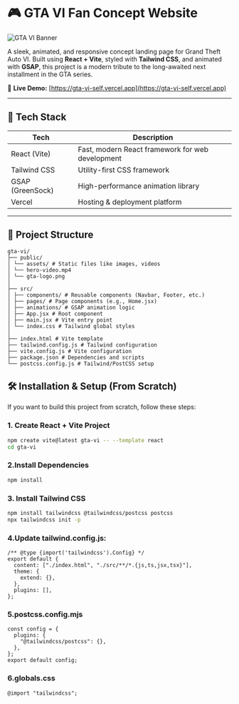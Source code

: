 # 🎮 GTA VI Fan Concept Website

![GTA VI Banner](https://i.imgur.com/yYHjDRJ.png)

A sleek, animated, and responsive concept landing page for Grand Theft Auto VI. Built using **React + Vite**, styled with **Tailwind CSS**, and animated with **GSAP**, this project is a modern tribute to the long-awaited next installment in the GTA series.

🔗 **Live Demo:** [https://gta-vi-self.vercel.app](https://gta-vi-self.vercel.app)

---

## 🚀 Tech Stack

| Tech           | Description                                      |
|----------------|--------------------------------------------------|
| React (Vite)   | Fast, modern React framework for web development |
| Tailwind CSS   | Utility-first CSS framework                      |
| GSAP (GreenSock)| High-performance animation library              |
| Vercel         | Hosting & deployment platform                    |

---

## 📁 Project Structure

```text
gta-vi/
├── public/
│ └── assets/ # Static files like images, videos
│ └── hero-video.mp4
│ └── gta-logo.png
│
├── src/
│ ├── components/ # Reusable components (Navbar, Footer, etc.)
│ ├── pages/ # Page components (e.g., Home.jsx)
│ ├── animations/ # GSAP animation logic
│ ├── App.jsx # Root component
│ ├── main.jsx # Vite entry point
│ └── index.css # Tailwind global styles
│
├── index.html # Vite template
├── tailwind.config.js # Tailwind configuration
├── vite.config.js # Vite configuration
├── package.json # Dependencies and scripts
└── postcss.config.js # Tailwind/PostCSS setup
```

## 🛠️ Installation & Setup (From Scratch)

If you want to build this project from scratch, follow these steps:

### 1. Create React + Vite Project

```bash
npm create vite@latest gta-vi -- --template react
cd gta-vi

```
### 2.Install Dependencies

```bash
npm install
```
### 3.  Install Tailwind CSS
```bash
npm install tailwindcss @tailwindcss/postcss postcss
npx tailwindcss init -p
```
### 4.Update tailwind.config.js:
```
/** @type {import('tailwindcss').Config} */
export default {
  content: ["./index.html", "./src/**/*.{js,ts,jsx,tsx}"],
  theme: {
    extend: {},
  },
  plugins: [],
};
```
### 5.postcss.config.mjs
```
const config = {
  plugins: {
    "@tailwindcss/postcss": {},
  },
};
export default config;
```
### 6.globals.css
```
@import "tailwindcss";
```



